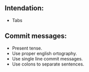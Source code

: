 ## Intendation: 

* Tabs

## Commit messages:

* Present tense. 
* Use proper english ortography. 
* Use single line commit messages.
* Use colons to separate sentences.
